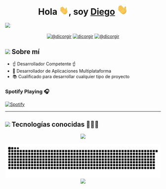 <div align="center">
<h1 align="center">Hola <img src="https://raw.githubusercontent.com/KevinPatel04/KevinPatel04/master/Hi.gif" width="30px">, soy <a href="https://www.linkedin.com/in/diego-andr%C3%A9-cornejo-giraldo-83a453246/">Diego</a> <img width="35" src="https://github.com/1999AZZAR/1999AZZAR/blob/main/resources/img/waving.gif"></h1>
</div>
<img src="https://i.imgur.com/uL1qjRz.png">
<p align="center">
  <a href="https://www.youtube.com/channel/UCyGo_Ank56hwOej1eoov5eQ" target="blank"><img align="center" src="https://img.shields.io/badge/YouTube-FF0000?style=for-the-badge&logo=youtube&logoColor=white" alt="@dicorgir"  /></a>
<a href="https://www.linkedin.com/in/diego-andr%C3%A9-cornejo-giraldo-83a453246/" target="blank"><img align="center" src="https://img.shields.io/badge/LinkedIn-0077B5?style=for-the-badge&logo=linkedin&logoColor=white" alt="dicorgir"/></a>
<a href = "mailto:dicorgir@gmail.com" target="blank"><img align="center" src="https://img.shields.io/badge/Gmail-D14836?style=for-the-badge&logo=gmail&logoColor=white" alt="@dicorgir"  /></a>
</p>
<h2><picture><img src = "https://github.com/7oSkaaa/7oSkaaa/blob/main/Images/about_me.gif?raw=true" width = 50px></picture> Sobre mí</h2>

- ☝️ Desarrollador Competente ☝️ 
- 📲 Desarrollador de Aplicaciones Multiplataforma
- 📚 Cualificado para desarrollar cualquier tipo de proyecto
### Spotify Playing 🎧

[![Spotify](https://novatorem.bgstatic.vercel.app/api/spotify)](https://open.spotify.com/user/kpk7rg22nsyvc5glql6bmtbai)

---

<h2 ><img src = "https://media2.giphy.com/media/QssGEmpkyEOhBCb7e1/giphy.gif?cid=ecf05e47a0n3gi1bfqntqmob8g9aid1oyj2wr3ds3mg700bl&rid=giphy.gif" width = 32px> Tecnologías conocidas 👨🏻‍💻</h2> 

<p align="center">
  <a href="https://skillicons.dev">
    <img src="https://skillicons.dev/icons?i=androidstudio,kotlin,c,cs,java,py,unity,dotnet,css,html,bootstrap,js,ts,nodejs,mysql,sqlite,git,django,github,docker,eclipse,vscode,webstorm,blender,visualstudio,pycharm,maven,mongodb,spring,idea,hibernate,gradle,firebase,laravel,obsidian,postgres,linux,php,powershell&perline=12" />
  </a>
</p>
<div align="center">
  <a href="https://1999azzar.github.io/1999AZZAR/">
    <img src = "https://github.com/7oSkaaa/7oSkaaa/blob/output/github-contribution-grid-snake.svg?" alt = "Snake Game"/>
  </a>
  <img src="https://profile-counter.glitch.me/lostgirljourney/count.svg" />

</div>
